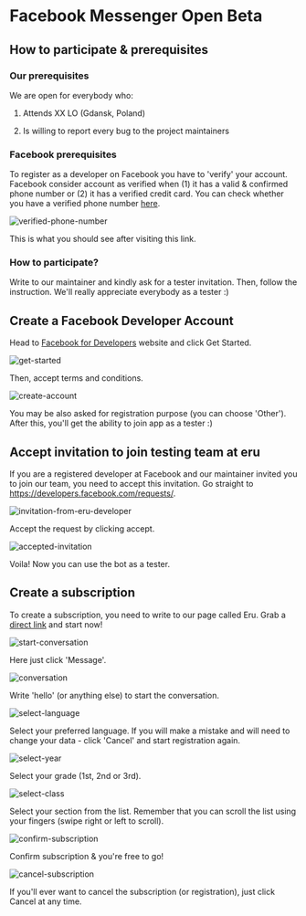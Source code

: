 ﻿# Facebook Messenger Open Beta

## How to participate & prerequisites

### Our prerequisites 

We are open for everybody who: 

1. Attends XX LO (Gdansk, Poland)

2. Is willing to report every bug to the project maintainers

### Facebook prerequisites

To register as a developer on Facebook you have to 'verify' your account. Facebook consider account as verified when (1) it has a valid & confirmed phone number or (2) it has a verified credit card. You can check whether you have a verified phone number [here](https://www.facebook.com/settings?tab=mobile).

![verified-phone-number](images/facebook-messenger/developer/verified-phone-number.png)

This is what you should see after visiting this link. 

### How to participate? 

Write to our maintainer and kindly ask for a tester invitation. Then, follow the instruction. We'll really appreciate everybody as a tester :)

## Create a Facebook Developer Account

Head to [Facebook for Developers](https://developers.facebook.com/) website and click Get Started.

![get-started](images/facebook-messenger/developer/get-started.png)

Then, accept terms and conditions. 

![create-account](images/facebook-messenger/developer/welcome-to-facebook-developers.png)

You may be also asked for registration purpose (you can choose 'Other'). After this, you'll get the ability to join app as a tester :)

## Accept invitation to join testing team at eru

If you are a registered developer at Facebook and our maintainer invited you to join our team, you need to accept this invitation. Go straight to https://developers.facebook.com/requests/.

![invitation-from-eru-developer](images/facebook-messenger/developer/request-from-eru.png)

Accept the request by clicking accept. 

![accepted-invitation](images/facebook-messenger/developer/accepted-request.png)

Voila! Now you can use the bot as a tester. 

## Create a subscription

To create a subscription, you need to write to our page called Eru. Grab a [direct link](https://m.me/105566531290178) and start now!

![start-conversation](images/facebook-messenger/conversation/start-conversation.png)

Here just click 'Message'.

![conversation](images/facebook-messenger/conversation/conversation.png)

Write 'hello' (or anything else) to start the conversation.

![select-language](images/facebook-messenger/conversation/select-language.png)

Select your preferred language. If you will make a mistake and will need to change your data - click 'Cancel' and start registration again. 

![select-year](images/facebook-messenger/conversation/select-year.png)

Select your grade (1st, 2nd or 3rd).

![select-class](images/facebook-messenger/conversation/select-class.png)

Select your section from the list. Remember that you can scroll the list using your fingers (swipe right or left to scroll).

![confirm-subscription](images/facebook-messenger/conversation/confirm-subscription.png)

Confirm subscription & you're free to go!

![cancel-subscription](images/facebook-messenger/conversation/cancel-subscription.png)

If you'll ever want to cancel the subscription (or registration), just click Cancel at any time.